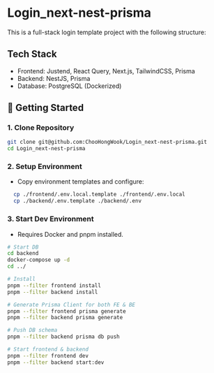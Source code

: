 # Login_next-nest-prisma

This is a full-stack login template project with the following structure:

## Tech Stack

- Frontend: Justend, React Query, Next.js, TailwindCSS, Prisma
- Backend: NestJS, Prisma
- Database: PostgreSQL (Dockerized)

## 🚀 Getting Started

### 1. Clone Repository

```bash
git clone git@github.com:ChooHongWook/Login_next-nest-prisma.git
cd Login_next-nest-prisma
```

### 2. Setup Environment

- Copy environment templates and configure:

```bash
  cp ./frontend/.env.local.template ./frontend/.env.local
  cp ./backend/.env.template ./backend/.env
```

### 3. Start Dev Environment

- Requires Docker and pnpm installed.

```bash
# Start DB
cd backend
docker-compose up -d
cd ../

# Install
pnpm --filter frontend install
pnpm --filter backend install

# Generate Prisma Client for both FE & BE
pnpm --filter frontend prisma generate
pnpm --filter backend prisma generate

# Push DB schema
pnpm --filter backend prisma db push

# Start frontend & backend
pnpm --filter frontend dev
pnpm --filter backend start:dev
```
